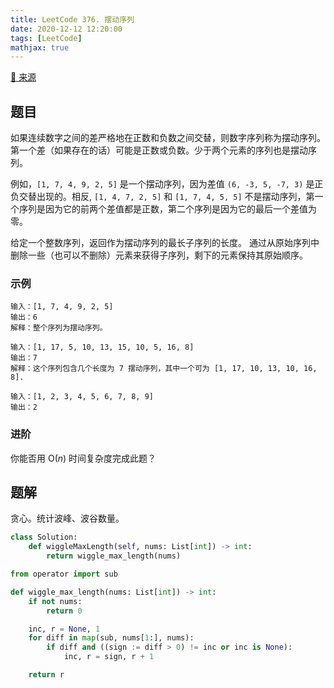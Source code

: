 ```yaml
---
title: LeetCode 376. 摆动序列
date: 2020-12-12 12:20:00
tags: [LeetCode]
mathjax: true
---
```


[:link: 来源](https://leetcode-cn.com/problems/wiggle-subsequence/)

## 题目

如果连续数字之间的差严格地在正数和负数之间交替，则数字序列称为摆动序列。第一个差（如果存在的话）可能是正数或负数。少于两个元素的序列也是摆动序列。

例如，`[1, 7, 4, 9, 2, 5]` 是一个摆动序列，因为差值 `(6, -3, 5, -7, 3)` 是正负交替出现的。相反, `[1, 4, 7, 2, 5]` 和 `[1, 7, 4, 5, 5]` 不是摆动序列，第一个序列是因为它的前两个差值都是正数，第二个序列是因为它的最后一个差值为零。

给定一个整数序列，返回作为摆动序列的最长子序列的长度。 通过从原始序列中删除一些（也可以不删除）元素来获得子序列，剩下的元素保持其原始顺序。

### 示例

```raw
输入：[1, 7, 4, 9, 2, 5]
输出：6 
解释：整个序列为摆动序列。
```

```raw
输入：[1, 17, 5, 10, 13, 15, 10, 5, 16, 8]
输出：7
解释：这个序列包含几个长度为 7 摆动序列，其中一个可为 [1, 17, 10, 13, 10, 16, 8].
```

```raw
输入：[1, 2, 3, 4, 5, 6, 7, 8, 9]
输出：2
```

### 进阶

你能否用 $\mathrm{O}(n)$ 时间复杂度完成此题？

<!-- more -->

## 题解

贪心。统计波峰、波谷数量。

```python
class Solution:
    def wiggleMaxLength(self, nums: List[int]) -> int:
        return wiggle_max_length(nums)

from operator import sub

def wiggle_max_length(nums: List[int]) -> int:
    if not nums:
        return 0

    inc, r = None, 1
    for diff in map(sub, nums[1:], nums):
        if diff and ((sign := diff > 0) != inc or inc is None):
            inc, r = sign, r + 1

    return r
```
